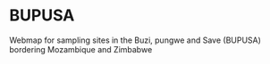 # BUPUSA
Webmap for sampling sites in the Buzi, pungwe and Save (BUPUSA) bordering Mozambique and Zimbabwe
